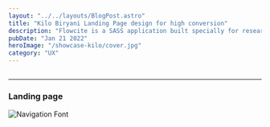 ```yaml
---
layout: "../../layouts/BlogPost.astro"
title: "Kilo Biryani Landing Page design for high conversion"
description: "Flowcite is a SASS application built specially for research all over the world"
pubDate: "Jan 21 2022"
heroImage: "/showcase-kilo/cover.jpg"
category: "UX"
---
```


##
---
### Landing page
![Navigation Font](/showcase-kilo/landing.jpg)
